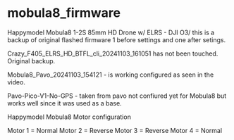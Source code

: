 # mobula8_firmware
Happymodel Mobula8 1-2S 85mm HD Drone w/ ELRS - DJI O3/
this is a backup of original flashed firmware 1 before settings and one after setings. 

Crazy_F405_ELRS_HD_BTFL_cli_20241103_161051 has not been touched. Original backup. 

Mobula8_Pavo_20241103_154121 - is working configured as seen in the video. 

Pavo-Pico-V1-No-GPS - taken from pavo not confiured yet for Mobula8 but works well since it was used as a base. 

Happymodel Mobula8 Motor configuration

Motor 1 = Normal
Motor 2 = Reverse
Motor 3 = Reverse
Motor 4 = Normal
